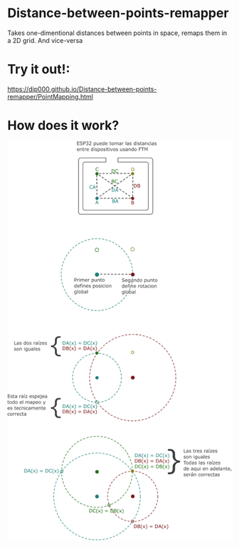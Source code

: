 # Distance-between-points-remapper
Takes one-dimentional distances between points in space, remaps them in a 2D grid. And vice-versa

# Try it out!:
https://dip000.github.io/Distance-between-points-remapper/PointMapping.html

# How does it work?
![Esquematicos de mappeo](https://github.com/dip000/Distance-between-points-remapper/blob/main/Assets/Esquematicos%20de%20mappeo.png?raw=true)
